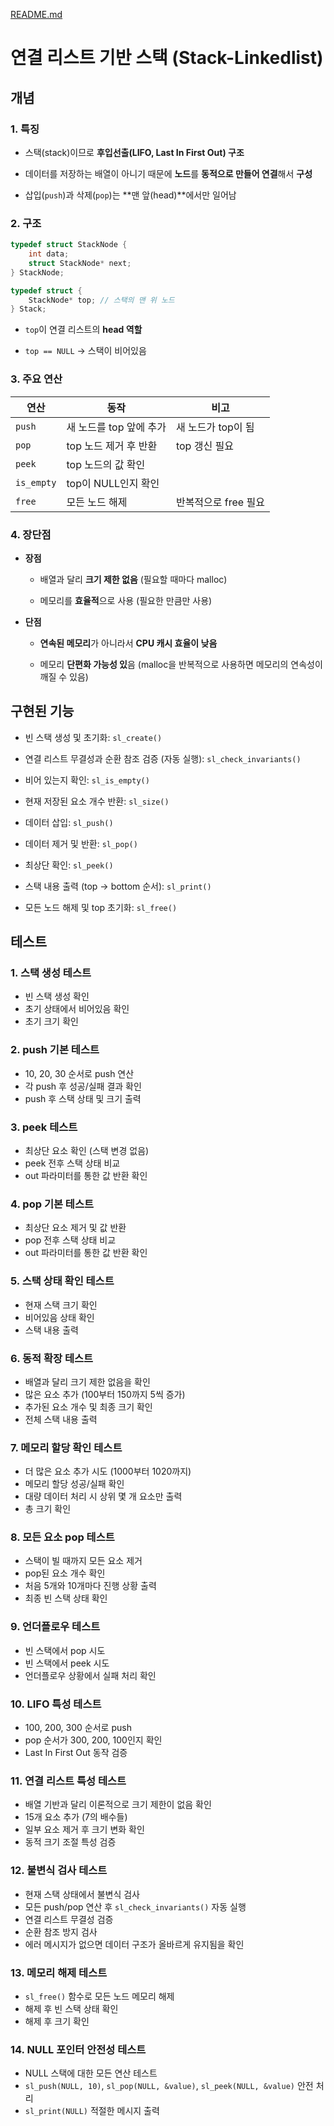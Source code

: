 [README.md](https://github.com/user-attachments/files/21899125/README.sl.md)
# 연결 리스트 기반 스택 (Stack-Linkedlist)

## 개념

### 1. 특징

+ 스택(stack)이므로 **후입선출(LIFO, Last In First Out) 구조**
- 데이터를 저장하는 배열이 아니기 때문에 **노드**를 **동적으로 만들어 연결**해서 **구성**

- 삽입(`push`)과 삭제(`pop`)는 **맨 앞(head)**에서만 일어남

### 2. 구조

```c
typedef struct StackNode {
    int data;
    struct StackNode* next;
} StackNode;

typedef struct {
    StackNode* top; // 스택의 맨 위 노드
} Stack;
```

- `top`이 연결 리스트의 **head 역할**

- `top == NULL` → 스택이 비어있음

### 3. 주요 연산

| 연산         | 동작              | 비고            |
| ---------- | --------------- | ------------- |
| `push`     | 새 노드를 top 앞에 추가 | 새 노드가 top이 됨  |
| `pop`      | top 노드 제거 후 반환  | top 갱신 필요     |
| `peek`     | top 노드의 값 확인    |               |
| `is_empty` | top이 NULL인지 확인  |               |
| `free`     | 모든 노드 해제        | 반복적으로 free 필요 |

### 4. 장단점

- **장점**
  
  + 배열과 달리 **크기 제한 없음** (필요할 때마다 malloc)
  
  + 메모리를 **효율적**으로 사용 (필요한 만큼만 사용)

- **단점**
  
  + **연속된 메모리**가 아니라서 **CPU 캐시 효율이 낮음**
  
  + 메모리 **단편화 가능성 있**음 (malloc을 반복적으로 사용하면 메모리의 연속성이 깨질 수 있음)

## 구현된 기능

- 빈 스택 생성 및 초기화: `sl_create()`

- 연결 리스트 무결성과 순환 참조 검증 (자동 실행): `sl_check_invariants()`

- 비어 있는지 확인: `sl_is_empty()`

- 현재 저장된 요소 개수 반환: `sl_size()`

- 데이터 삽입: `sl_push()`

- 데이터 제거 및 반환: `sl_pop()`

- 최상단 확인: `sl_peek()`

- 스택 내용 출력 (top -> bottom 순서): `sl_print()`

- 모든 노드 해제 및 top 초기화: `sl_free()`

## 테스트

### 1. 스택 생성 테스트

- 빈 스택 생성 확인
- 초기 상태에서 비어있음 확인
- 초기 크기 확인

### 2. push 기본 테스트

- 10, 20, 30 순서로 push 연산
- 각 push 후 성공/실패 결과 확인
- push 후 스택 상태 및 크기 출력

### 3. peek 테스트

- 최상단 요소 확인 (스택 변경 없음)
- peek 전후 스택 상태 비교
- out 파라미터를 통한 값 반환 확인

### 4. pop 기본 테스트

- 최상단 요소 제거 및 값 반환
- pop 전후 스택 상태 비교
- out 파라미터를 통한 값 반환 확인

### 5. 스택 상태 확인 테스트

- 현재 스택 크기 확인
- 비어있음 상태 확인
- 스택 내용 출력

### 6. 동적 확장 테스트

- 배열과 달리 크기 제한 없음을 확인
- 많은 요소 추가 (100부터 150까지 5씩 증가)
- 추가된 요소 개수 및 최종 크기 확인
- 전체 스택 내용 출력

### 7. 메모리 할당 확인 테스트

- 더 많은 요소 추가 시도 (1000부터 1020까지)
- 메모리 할당 성공/실패 확인
- 대량 데이터 처리 시 상위 몇 개 요소만 출력
- 총 크기 확인

### 8. 모든 요소 pop 테스트

- 스택이 빌 때까지 모든 요소 제거
- pop된 요소 개수 확인
- 처음 5개와 10개마다 진행 상황 출력
- 최종 빈 스택 상태 확인

### 9. 언더플로우 테스트

- 빈 스택에서 pop 시도
- 빈 스택에서 peek 시도
- 언더플로우 상황에서 실패 처리 확인

### 10. LIFO 특성 테스트

- 100, 200, 300 순서로 push
- pop 순서가 300, 200, 100인지 확인
- Last In First Out 동작 검증

### 11. 연결 리스트 특성 테스트

- 배열 기반과 달리 이론적으로 크기 제한이 없음 확인
- 15개 요소 추가 (7의 배수들)
- 일부 요소 제거 후 크기 변화 확인
- 동적 크기 조절 특성 검증

### 12. 불변식 검사 테스트

- 현재 스택 상태에서 불변식 검사
- 모든 push/pop 연산 후 `sl_check_invariants()` 자동 실행
- 연결 리스트 무결성 검증
- 순환 참조 방지 검사
- 에러 메시지가 없으면 데이터 구조가 올바르게 유지됨을 확인

### 13. 메모리 해제 테스트

- `sl_free()` 함수로 모든 노드 메모리 해제
- 해제 후 빈 스택 상태 확인
- 해제 후 크기 확인

### 14. NULL 포인터 안전성 테스트

- NULL 스택에 대한 모든 연산 테스트
- `sl_push(NULL, 10)`, `sl_pop(NULL, &value)`, `sl_peek(NULL, &value)` 안전 처리
- `sl_print(NULL)` 적절한 메시지 출력
